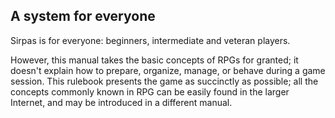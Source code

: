## A system for everyone

Sirpas is for everyone: beginners, intermediate and veteran players.

However, this manual takes the basic concepts of RPGs for granted; 
it doesn't explain how to prepare, organize, manage, or behave during a 
game session. This rulebook presents the game as succinctly as possible;
all the concepts commonly known in RPG can be easily found in the larger
Internet, and may be introduced in a different manual.
